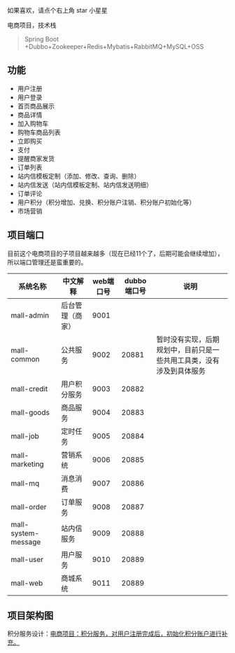 

如果喜欢，请点个右上角 star 小星星

电商项目，技术栈

 > Spring Boot +Dubbo+Zookeeper+Redis+Mybatis+RabbitMQ+MySQL+OSS

## 功能
- 用户注册
- 用户登录
- 首页商品展示
- 商品详情
- 加入购物车
- 购物车商品列表
- 立即购买
- 支付
- 提醒商家发货
- 订单列表
- 站内信模板定制（添加、修改、查询、删除）
- 站内信发送（站内信模板定制、站内信发送明细）
- 订单评论
- 用户积分（积分增加、兑换、积分账户注销、积分账户初始化等）
- 市场营销


## 项目端口
目前这个电商项目的子项目越来越多（现在已经11个了，后期可能会继续增加），所以端口管理还是蛮重要的。

| 系统名称            | 中文解释         | web端口号 | dubbo 端口号 | 说明                     |
| ------------------- | ---------------- | --------- | ------------ | ------------------------ |
| mall-admin          | 后台管理（商家） | 9001      |              |                          |
| mall-common         | 公共服务         | 9002      | 20881        | 暂时没有实现，后期规划中，目前只是一些共用工具类，没有涉及到具体服务 |
| mall-credit         | 用户积分服务     | 9003      | 20882        |                          |
| mall-goods          | 商品服务         | 9004      | 20883        |                          |
| mall-job            | 定时任务         | 9005      | 20884        |                          |
| mall-marketing      | 营销系统         | 9006      | 20885        |                          |
| mall-mq             | 消息消费         | 9007      | 20886        |                          |
| mall-order          | 订单服务         | 9008      | 20887        |                          |
| mall-system-message | 站内信服务       | 9009      | 20888        |                          |
| mall-user           | 用户服务         | 9010      | 20889        |                          |
| mall-web            | 商城系统         | 9011      | 20889        |                          |


## 项目架构图

积分服务设计：[电商项目：积分服务，对用户注册完成后，初始化积分账户进行补充。](https://wx.zsxq.com/dweb2/index/columns/48418244881248)








